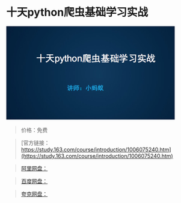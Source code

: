 # 十天python爬虫基础学习实战

![img](../../../assets/study163/free/78940817-7575-4789-b206-560fa7d249ae.jpg)

> 价格：免费

> [官方链接：https://study.163.com/course/introduction/1006075240.htm](https://study.163.com/course/introduction/1006075240.htm)

> [阿里网盘：]()

> [百度网盘：]()

> [夸克网盘：]()

